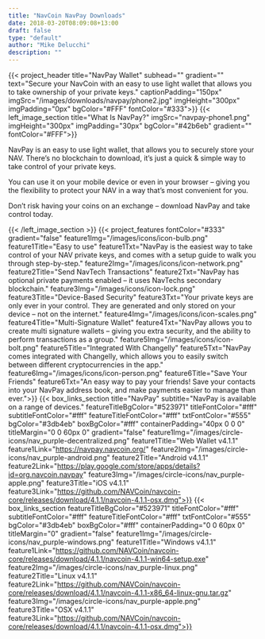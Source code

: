 ```yaml
---
title: "NavCoin NavPay Downloads"
date: 2018-03-20T08:09:08+13:00
draft: false
type: "default"
author: "Mike Delucchi"
description: ""
---
```

{{< project_header
    title="NavPay Wallet"
    subhead=""
    gradient=""
    text="Secure your NavCoin with an easy to use light wallet that allows you to take ownership of your private keys."
    captionPadding="150px"
    imgSrc="/images/downloads/navpay/phone2.jpg"
    imgHeight="300px"
    imgPadding="0px"
    bgColor="#FFF"
    fontColor="#333">}}
{{< left_image_section
    title="What Is NavPay?"
    imgSrc="navpay-phone1.png"
    imgHeight="300px"
    imgPadding="30px"
    bgColor="#42b6eb"
    gradient=""
    fontColor="#FFF">}}
    <p>NavPay is an easy to use light wallet, that allows you to securely store your NAV. There’s no blockchain to download, it’s just a quick &amp; simple way to take control of your private keys.</p>
    <p>You can use it on your mobile device or even in your browser – giving you the flexibility to protect your NAV in a way that’s most convenient for you.</p>
    <p>Don’t risk having your coins on an exchange – download NavPay and take control today.</p>
{{< /left_image_section >}}
{{< project_features
    fontColor="#333"
    gradient="false"
    feature1Img="/images/icons/icon-bulb.png"
    feature1Title="Easy to use"
    feature1Txt="NavPay is the easiest way to take control of your NAV private keys, and comes with a setup guide to walk you through step-by-step."
    feature2Img="/images/icons/icon-network.png"
    feature2Title="Send NavTech Transactions"
    feature2Txt="NavPay has optional private payments enabled – it uses NavTechs secondary blockchain."
    feature3Img="/images/icons/icon-lock.png"
    feature3Title="Device-Based Security"
    feature3Txt="Your private keys are only ever in your control. They are generated and only stored on your device – not on the internet."
    feature4Img="/images/icons/icon-scales.png"
    feature4Title="Multi-Signature Wallet"
    feature4Txt="NavPay allows you to create multi signature wallets – giving you extra security, and the ability to perform transactions as a group."
    feature5Img="/images/icons/icon-bolt.png"
    feature5Title="Integrated With Changelly"
    feature5Txt="NavPay comes integrated with Changelly, which allows you to easily switch between different cryptocurrencies in the app."
    feature6Img="/images/icons/icon-person.png"
    feature6Title="Save Your Friends"
    feature6Txt="An easy way to pay your friends! Save your contacts into your NavPay address book, and make payments easier to manage than ever.">}}
{{< box_links_section
    title="NavPay"
    subtitle="NavPay is available on a range of devices."
    featureTitleBgColor="#523971"
    titleFontColor="#fff"
    subtitleFontColor="#fff"
    featureTitleFontColor="#fff"
    txtFontColor="#555"
    bgColor="#3db4eb"
    boxBgColor="#fff"
    containerPadding="40px 0 0 0"
    titleMargin="0 0 60px 0"
    gradient="false"
    feature1Img="/images/circle-icons/nav_purple-decentralized.png"
    feature1Title="Web Wallet v4.1.1"
    feature1Link="https://navpay.navcoin.org/"
    feature2Img="/images/circle-icons/nav_purple-android.png"
    feature2Title="Android v4.1.1"
    feature2Link="https://play.google.com/store/apps/details?id=org.navcoin.navpay"
    feature3Img="/images/circle-icons/nav_purple-apple.png"
    feature3Title="iOS v4.1.1"
    feature3Link="https://github.com/NAVCoin/navcoin-core/releases/download/4.1.1/navcoin-4.1.1-osx.dmg">}}
{{< box_links_section
    featureTitleBgColor="#523971"
    titleFontColor="#fff"
    subtitleFontColor="#fff"
    featureTitleFontColor="#fff"
    txtFontColor="#555"
    bgColor="#3db4eb"
    boxBgColor="#fff"
    containerPadding="0 0 60px 0"
    titleMargin="0"
    gradient="false"
    feature1Img="/images/circle-icons/nav_purple-windows.png"
    feature1Title="Windows v4.1.1"
    feature1Link="https://github.com/NAVCoin/navcoin-core/releases/download/4.1.1/navcoin-4.1.1-win64-setup.exe"
    feature2Img="/images/circle-icons/nav_purple-linux.png"
    feature2Title="Linux v4.1.1"
    feature2Link="https://github.com/NAVCoin/navcoin-core/releases/download/4.1.1/navcoin-4.1.1-x86_64-linux-gnu.tar.gz"
    feature3Img="/images/circle-icons/nav_purple-apple.png"
    feature3Title="OSX v4.1.1"
    feature3Link="https://github.com/NAVCoin/navcoin-core/releases/download/4.1.1/navcoin-4.1.1-osx.dmg">}}